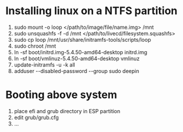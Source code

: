# Installing linux on a NTFS partition
1) sudo mount -o loop </path/to/image/file/name.img> /mnt
2) sudo unsquashfs -f -d /mnt </path/to/livecd/filesystem.squashfs>
3) sudo cp loop /mnt/usr/share/initramfs-tools/scripts/loop
4) sudo chroot /mnt
5) ln -sf boot/initrd.img-5.4.50-amd64-desktop initrd.img
6) ln -sf boot/vmlinuz-5.4.50-amd64-desktop vmlinuz
7) update-initramfs -u -k all
8) adduser --disabled-password --group sudo deepin

# Booting above system
1) place efi and grub directory in ESP partition
2) edit grub/grub.cfg
3) ...
